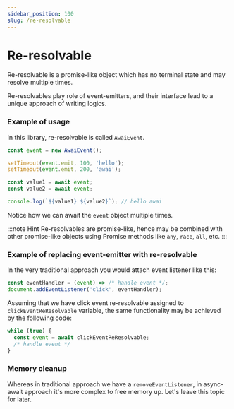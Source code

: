 ```yaml
---
sidebar_position: 100
slug: /re-resolvable
---
```


# Re-resolvable

Re-resolvable is a promise-like object which has no terminal state and may resolve multiple times.

Re-resolvables play role of event-emitters, and their interface lead to a unique approach of writing logics.

### Example of usage

In this library, re-resolvable is called `AwaiEvent`.

```ts title="Example of AwaiEvent usage"
const event = new AwaiEvent();

setTimeout(event.emit, 100, 'hello');
setTimeout(event.emit, 200, 'awai');

const value1 = await event;
const value2 = await event;

console.log(`${value1} ${value2}`); // hello awai
```

Notice how we can await the `event` object multiple times.


:::note Hint
 Re-resolvables are promise-like, hence may be combined with other promise-like objects using Promise methods like `any`, `race`, `all`, etc.
:::


### Example of replacing event-emitter with re-resolvable

In the very traditional approach you would attach event listener like this:

```ts title="Traditional way of listening to events"
const eventHandler = (event) => /* handle event */;
document.addEventListener('click', eventHandler);
```

Assuming that we have click event re-resolvable assigned to `clickEventReResolvable` variable, the same functionality may be achieved by the following code:

```ts title="Re-resolvable way of listening to events"
while (true) {
  const event = await clickEventReResolvable;
  /* handle event */
}
```

### Memory cleanup

Whereas in traditional approach we have a `removeEventListener`, in async-await approach it's more complex to free memory up. Let's leave this topic for later.

